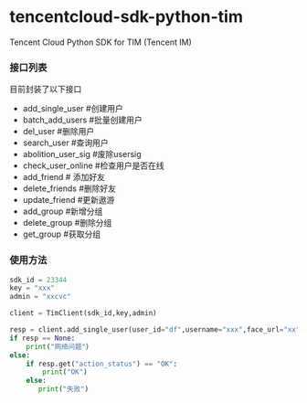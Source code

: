 # tencentcloud-sdk-python-tim
Tencent Cloud Python SDK for TIM (Tencent IM)


### 接口列表
目前封装了以下接口
- add_single_user #创建用户 
- batch_add_users #批量创建用户
- del_user  #删除用户
- search_user  #查询用户
- abolition_user_sig #废除usersig
- check_user_online  #检查用户是否在线
- add_friend       # 添加好友
- delete_friends #删除好友
- update_friend   #更新遨游
- add_group       #新增分组
- delete_group    #删除分组
- get_group       #获取分组

### 使用方法
```python
sdk_id = 23344
key = "xxx"
admin = "xxcvc"

client = TimClient(sdk_id,key,admin)

resp = client.add_single_user(user_id="df",username="xxx",face_url="xx")
if resp == None:
    print("网络问题"）
else:
    if resp.get("action_status") == "OK":
        print("OK")
    else:
       print("失败")







```



